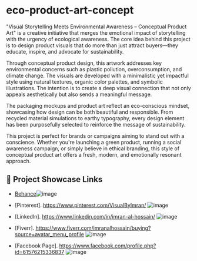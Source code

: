 # eco-product-art-concept
"Visual Storytelling Meets Environmental Awareness – Conceptual Product Art" is a creative initiative that merges the emotional impact of storytelling with the urgency of ecological awareness. The core idea behind this project is to design product visuals that do more than just attract buyers—they educate, inspire, and advocate for sustainability.

Through conceptual product design, this artwork addresses key environmental concerns such as plastic pollution, overconsumption, and climate change. The visuals are developed with a minimalistic yet impactful style using natural textures, organic color palettes, and symbolic illustrations. The intention is to create a deep visual connection that not only appeals aesthetically but also sends a meaningful message.

The packaging mockups and product art reflect an eco-conscious mindset, showcasing how design can be both beautiful and responsible. From recycled material simulations to earthy typography, every design element has been purposefully selected to reinforce the message of sustainability.

This project is perfect for brands or campaigns aiming to stand out with a conscience. Whether you're launching a green product, running a social awareness campaign, or simply believe in ethical branding, this style of conceptual product art offers a fresh, modern, and emotionally resonant approach.

## 🔗 Project Showcase Links

- [Behance](https://www.behance.net/imranalhossain
)![image](https://github.com/user-attachments/assets/034c3a13-ee0c-4019-9f96-0289eb328142)

- [Pinterest]. https://www.pinterest.com/VisualByImran/
![image](https://github.com/user-attachments/assets/42afd730-2f58-4512-8113-6f24401d2b5f)

- [LinkedIn]. https://www.linkedin.com/in/imran-al-hossain/
![image](https://github.com/user-attachments/assets/ea6d2001-495e-47ae-a8e0-23e98044227b)

- [Fiverr]. https://www.fiverr.com/imranalhossain/buying?source=avatar_menu_profile
![image](https://github.com/user-attachments/assets/2b44735e-555d-4695-856d-a36a4c9fc7ad)

- [Facebook Page]. https://www.facebook.com/profile.php?id=61576215336837
![image](https://github.com/user-attachments/assets/1f6e08bc-bedf-4ca0-8fa0-d7433839417b)

